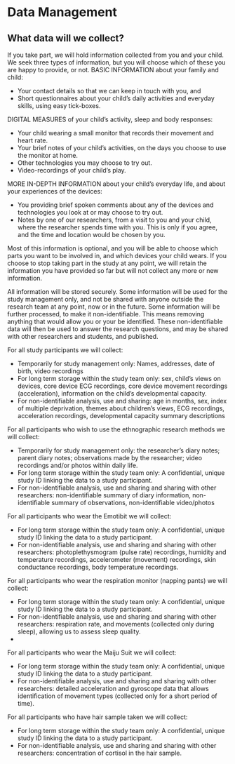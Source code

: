 Data Management
==================

What data will we collect?
------
If you take part, we will hold information collected from you and your child. We seek three types of information, but you will choose which of these you are happy to provide, or not.
BASIC INFORMATION about your family and child:
-	Your contact details so that we can keep in touch with you, and
-	Short questionnaires about your child’s daily activities and everyday skills, using easy tick-boxes.

DIGITAL MEASURES of your child’s activity, sleep and body responses:
-	Your child wearing a small monitor that records their movement and heart rate.
-	Your brief notes of your child’s activities, on the days you choose to use the monitor at home.
-	Other technologies you may choose to try out.
-	Video-recordings of your child’s play.

MORE IN-DEPTH INFORMATION about your child’s everyday life, and about your experiences of the devices:
-	You providing brief spoken comments about any of the devices and technologies you look at or may choose to try out.
-	Notes by one of our researchers, from a visit to you and your child, where the researcher spends time with you. This is only if you agree, and the time and location would be chosen by you. 

Most of this information is optional, and you will be able to choose which parts you want to be involved in, and which devices your child wears. If you choose to stop taking part in the study at any point, we will retain the information you have provided so far but will not collect any more or new information. 

All information will be stored securely. Some information will be used for the study management only, and not be shared with anyone outside the research team at any point, now or in the future.
Some information will be further processed, to make it non-identifiable. This means removing anything that would allow you or your be identified. These non-identifiable data will then be used to answer the research questions, and may be shared with other researchers and students, and published.

For all study participants we will collect:
- Temporarily for study management only: Names, addresses, date of birth, video recordings 
- For long term storage within the study team only: sex, child’s views on devices, core device ECG recordings, core device movement recordings (acceleration), information on the child’s developmental capacity. 
- For non-identifiable analysis, use and sharing: age in months, sex, index of multiple deprivation, themes about children’s views, ECG recordings, acceleration recordings, developmental capacity summary descriptions

For all participants who wish to use the ethnographic research methods we will collect:
- Temporarily for study management only: the researcher’s diary notes; parent diary notes; observations made by the researcher; video recordings and/or photos within daily life.
- For long term storage within the study team only: A confidential, unique study ID linking the data to a study participant.
- For non-identifiable analysis, use and sharing and sharing with other researchers: non-identifiable summary of diary information, non-identifiable summary of observations, non-identifiable video/photos 

For all participants who wear the Emotibit we will collect:
- For long term storage within the study team only: A confidential, unique study ID linking the data to a study participant.
- For non-identifiable analysis, use and sharing and sharing with other researchers: photoplethysmogram (pulse rate) recordings, humidity and temperature recordings, accelerometer (movement) recordings, skin conductance recordings, body temperature recordings. 

For all participants who wear the respiration monitor (napping pants) we will collect:
- For long term storage within the study team only: A confidential, unique study ID linking the data to a study participant.
- For non-identifiable analysis, use and sharing and sharing with other researchers:  respiration rate, and movements (collected only during sleep), allowing us to assess sleep quality.
- 
For all participants who wear the Maiju Suit we will collect:
- For long term storage within the study team only: A confidential, unique study ID linking the data to a study participant.
- For non-identifiable analysis, use and sharing and sharing with other researchers:  detailed acceleration and gyroscope data that allows identification of movement types (collected only for a short period of time). 

For all participants who have hair sample taken we will collect:
- For long term storage within the study team only: A confidential, unique study ID linking the data to a study participant.
- For non-identifiable analysis, use and sharing and sharing with other researchers:  concentration of cortisol in the hair sample.
